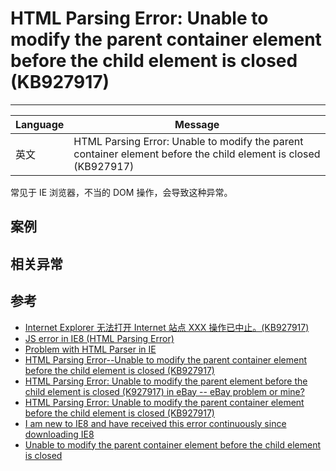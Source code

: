 
# HTML Parsing Error: Unable to modify the parent container element before the child element is closed (KB927917)

----

| Language | Message                                                                                                         |
|----------|-----------------------------------------------------------------------------------------------------------------|
| 英文     | HTML Parsing Error: Unable to modify the parent container element before the child element is closed (KB927917) |

常见于 IE 浏览器，不当的 DOM 操作，会导致这种异常。

## 案例


## 相关异常


## 参考

* [Internet Explorer 无法打开 Internet 站点 XXX 操作已中止。(KB927917)](http://support.microsoft.com/KB/927917)
* [JS error in IE8 (HTML Parsing Error)](http://www.longtailvideo.com/support/forums/jw-player/setup-issues-and-embedding/10476/js-error-in-ie8-html-parsing-error)
* [Problem with HTML Parser in IE](http://stackoverflow.com/questions/301484/problem-with-html-parser-in-ie)
* [HTML Parsing Error--Unable to modify the parent container element before the child element is closed (KB927917)](http://answers.microsoft.com/en-us/ie/forum/ie9-windows_7/html-parsing-error-unable-to-modify-the-parent/968ddb1a-2e72-e011-8dfc-68b599b31bf5)
* [HTML Parsing Error: Unable to modify the parent element before the child element is closed (K927917) in eBay -- eBay problem or mine?](http://answers.microsoft.com/en-us/ie/forum/ie8-windows_vista/html-parsing-error-unable-to-modify-the-parent/932e9ebc-3168-4a5e-b65c-3407ad9b9bbf)
* [HTML Parsing Error: Unable to modify the parent container element before the child element is closed (KB927917)](http://answers.microsoft.com/en-us/ie/forum/ie8-windows_other/html-parsing-error-unable-to-modify-the-parent/e64759e0-d344-42d6-b1d8-0ce27504dd71)
* [I am new to IE8 and have received this error continuously since downloading IE8](http://answers.microsoft.com/en-us/ie/forum/ie8-windows_other/i-am-new-to-ie8-and-have-received-this-error/a6e6a3be-6f1f-41a9-9ede-d4d878664615)
* [Unable to modify the parent container element before the child element is closed](http://forums.techarena.in/software-development/1254863.htm)
